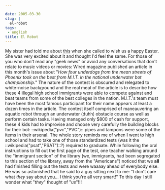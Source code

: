 ```yaml
---

date: 2005-03-30
slug: |
  el-robot
tags:
 - english
title: El Robot
---
```


My sister had told me about
[this](http://www.wired.com/wired/archive/13.04/robot.html) when she
called to wish us a happy Easter. She was very excited about it and
thought I'd feel the same. For those of you who don't read any "geek
news" or avoid any conversations that don't relate to music videos or
movies: Wired magazine published an article in this month's issue about
"*How four underdogs from the mean streets of Phoenix took on the best
from M.I.T. in the national underwater bot championship.*\" The nature
of the contest is obscured and relegated to white-noise background and
the real meat of the article is to describe how these 4 illegal high
school immigrants were able to compete against and beat teams from some
of the best colleges in the nation. M.I.T.'s team must have been the
most famous participant for their name appears at least a dozen times in
the article. The contest itself comprised of maneauvering an aquatic
robot through an underwater (duhh) obstacle course as well as perform
certain tasks. Having managed only \$800 of cash for support, these 4
kids had to improvise and choose very carefully the building blocks for
their bot: ::wikipedia(\"pvc\",\"PVC\"):: pipes and tampons were some of
the items in their arsenal. The whole story reminds me of when I went to
high school and had to take one of those standardized tests (was it the
::wikipedia(\"psat\",\"PSAT\")::?) required to graduate. While following
the oral instructions to fill out the first page of the test, one
teacher walking around the \"immigrant section\" of the library (we,
immigrants, had been segregated to this section of the library, away
from the \"Americans\") noticed that we **all** had finished filling out
the tests and were waaaay ahead of everybody else. He was so astonished
that he said to a guy sitting next to me: "I don't care what *they* say
about you... I think you're all very smart!" To this day I still wonder
what "*they*\" thought of \"*us*"!!!
